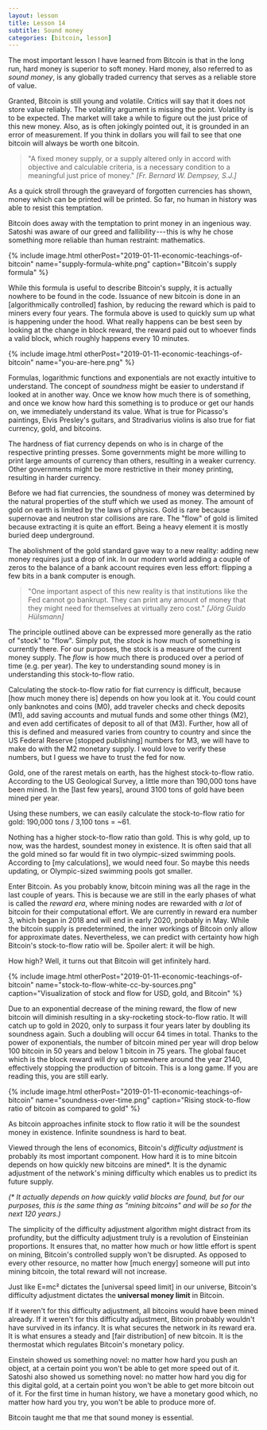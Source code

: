 ```yaml
---
layout: lesson
title: Lesson 14
subtitle: Sound money
categories: [bitcoin, lesson]
---
```




The most important lesson I have learned from Bitcoin is that in the
long run, hard money is superior to soft money. Hard money, also
referred to as *sound money*, is any globally traded currency that
serves as a reliable store of value.

Granted, Bitcoin is still young and volatile. Critics will say that it
does not store value reliably. The volatility argument is missing the
point. Volatility is to be expected. The market will take a while to
figure out the just price of this new money. Also, as is often jokingly
pointed out, it is grounded in an error of measurement. If you think in
dollars you will fail to see that one bitcoin will always be worth one
bitcoin.

> "A fixed money supply, or a supply altered only in accord with
> objective and calculable criteria, is a necessary condition to a
> meaningful just price of money."
> <cite>[Fr. Bernard W. Dempsey, S.J.]</cite>

As a quick stroll through the graveyard of forgotten currencies has
shown, money which can be printed will be printed. So far, no human in
history was able to resist this temptation.

Bitcoin does away with the temptation to print money in an ingenious
way. Satoshi was aware of our greed and fallibility --- this is why he
chose something more reliable than human restraint: mathematics.

{% include image.html otherPost="2019-01-11-economic-teachings-of-bitcoin" name="supply-formula-white.png" caption="Bitcoin's supply formula" %}

While this formula is useful to describe Bitcoin's supply, it is
actually nowhere to be found in the code. Issuance of new bitcoin is
done in an [algorithmically controlled] fashion, by reducing the reward
which is paid to miners every four years. The formula above is used to
quickly sum up what is happening under the hood. What really happens can
be best seen by looking at the change in block reward, the reward paid
out to whoever finds a valid block, which roughly happens every 10
minutes.

{% include image.html otherPost="2019-01-11-economic-teachings-of-bitcoin" name="you-are-here.png" %}

Formulas, logarithmic functions and exponentials are not exactly
intuitive to understand. The concept of *soundness* might be easier to
understand if looked at in another way. Once we know how much there is
of something, and once we know how hard this something is to produce or
get our hands on, we immediately understand its value. What is true for
Picasso's paintings, Elvis Presley's guitars, and Stradivarius violins
is also true for fiat currency, gold, and bitcoins.

The hardness of fiat currency depends on who is in charge of the
respective printing presses. Some governments might be more willing to
print large amounts of currency than others, resulting in a weaker
currency. Other governments might be more restrictive in their money
printing, resulting in harder currency.

Before we had fiat currencies, the soundness of money was determined by
the natural properties of the stuff which we used as money. The amount
of gold on earth is limited by the laws of physics. Gold is rare because
supernovae and neutron star collisions are rare. The "flow" of gold is
limited because extracting it is quite an effort. Being a heavy element
it is mostly buried deep underground.

The abolishment of the gold standard gave way to a new reality: adding
new money requires just a drop of ink. In our modern world adding a
couple of zeros to the balance of a bank account requires even less
effort: flipping a few bits in a bank computer is enough.

> "One important aspect of this new reality is that institutions like
> the Fed cannot go bankrupt. They can print any amount of money that
> they might need for themselves at virtually zero cost."
> <cite>[Jörg Guido Hülsmann]</cite>

The principle outlined above can be expressed more generally as the
ratio of "stock" to "flow". Simply put, the *stock* is how much of
something is currently there. For our purposes, the stock is a measure
of the current money supply. The *flow* is how much there is produced
over a period of time (e.g. per year). The key to understanding sound
money is in understanding this stock-to-flow ratio.

Calculating the stock-to-flow ratio for fiat currency is difficult,
because [how much money there is] depends on how you look at it. You
could count only banknotes and coins (M0), add traveler checks and check
deposits (M1), add saving accounts and mutual funds and some other
things (M2), and even add certificates of deposit to all of that (M3).
Further, how all of this is defined and measured varies from country to
country and since the US Federal Reserve [stopped publishing] numbers
for M3, we will have to make do with the M2 monetary supply. I would
love to verify these numbers, but I guess we have to trust the fed for
now.

Gold, one of the rarest metals on earth, has the highest stock-to-flow
ratio. According to the US Geological Survey, a little more than 190,000
tons have been mined. In the [last few years], around 3100 tons of gold
have been mined per year.

Using these numbers, we can easily calculate the stock-to-flow ratio for
gold: 190,000 tons / 3,100 tons = \~61.

Nothing has a higher stock-to-flow ratio than gold. This is why gold, up
to now, was the hardest, soundest money in existence. It is often said
that all the gold mined so far would fit in two olympic-sized swimming
pools. According to [my calculations], we would need four. So maybe this
needs updating, or Olympic-sized swimming pools got smaller.

Enter Bitcoin. As you probably know, bitcoin mining was all the rage in
the last couple of years. This is because we are still in the early
phases of what is called the *reward era*, where mining nodes are
rewarded with *a lot* of bitcoin for their computational effort. We are
currently in reward era number 3, which began in 2018 and will end in
early 2020, probably in May. While the bitcoin supply is predetermined,
the inner workings of Bitcoin only allow for approximate dates.
Nevertheless, we can predict with certainty how high Bitcoin's
stock-to-flow ratio will be. Spoiler alert: it will be high.

How high? Well, it turns out that Bitcoin will get infinitely hard.

{% include image.html otherPost="2019-01-11-economic-teachings-of-bitcoin" name="stock-to-flow-white-cc-by-sources.png" caption="Visualization of stock and flow for USD, gold, and Bitcoin" %}



Due to an exponential decrease of the mining reward, the flow of new
bitcoin will diminish resulting in a sky-rocketing stock-to-flow ratio.
It will catch up to gold in 2020, only to surpass it four years later by
doubling its soundness again. Such a doubling will occur 64 times in
total. Thanks to the power of exponentials, the number of bitcoin mined
per year will drop below 100 bitcoin in 50 years and below 1 bitcoin in
75 years. The global faucet which is the block reward will dry up
somewhere around the year 2140, effectively stopping the production of
bitcoin. This is a long game. If you are reading this, you are still
early.

{% include image.html otherPost="2019-01-11-economic-teachings-of-bitcoin" name="soundness-over-time.png" caption="Rising stock-to-flow ratio of bitcoin as compared to gold" %}

As bitcoin approaches infinite stock to flow ratio it will be the
soundest money in existence. Infinite soundness is hard to beat.

Viewed through the lens of economics, Bitcoin's *difficulty adjustment*
is probably its most important component. How hard it is to mine bitcoin
depends on how quickly new bitcoins are mined\*. It is the dynamic
adjustment of the network's mining difficulty which enables us to
predict its future supply.

*(\* It actually depends on how quickly valid blocks are found, but for
our purposes, this is the same thing as "mining bitcoins" and will be so
for the next 120 years.)*

The simplicity of the difficulty adjustment algorithm might distract
from its profundity, but the difficulty adjustment truly is a revolution
of Einsteinian proportions. It ensures that, no matter how much or how
little effort is spent on mining, Bitcoin's controlled supply won't be
disrupted. As opposed to every other resource, no matter how [much
energy] someone will put into mining bitcoin, the total reward will not
increase.

Just like E=mc² dictates the [universal speed limit] in our universe,
Bitcoin's difficulty adjustment dictates the **universal money limit**
in Bitcoin.

If it weren't for this difficulty adjustment, all bitcoins would have
been mined already. If it weren't for this difficulty adjustment,
Bitcoin probably wouldn't have survived in its infancy. It is what
secures the network in its reward era. It is what ensures a steady and
[fair distribution] of new bitcoin. It is the thermostat which regulates
Bitcoin's monetary policy.

Einstein showed us something novel: no matter how hard you push an
object, at a certain point you won't be able to get more speed out of
it. Satoshi also showed us something novel: no matter how hard you dig
for this digital gold, at a certain point you won't be able to get more
bitcoin out of it. For the first time in human history, we have a
monetary good which, no matter how hard you try, you won't be able to
produce more of.

Bitcoin taught me that me that sound money is essential.
